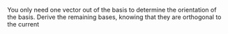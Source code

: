 You only need one vector out of the basis to determine the orientation of the basis. Derive the remaining bases, knowing that they are orthogonal to the current
